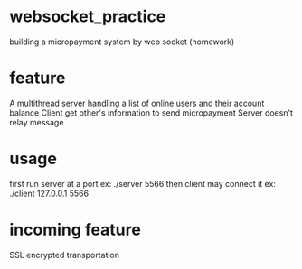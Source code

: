# websocket_practice
building a micropayment system by web socket (homework)

# feature
A multithread server handling a list of online users and their account balance
Client get other's information to send micropayment 
Server doesn't relay message

# usage
first run server at a port ex: ./server 5566
then client may connect it ex: ./client 127.0.0.1 5566

# incoming feature
SSL encrypted transportation
